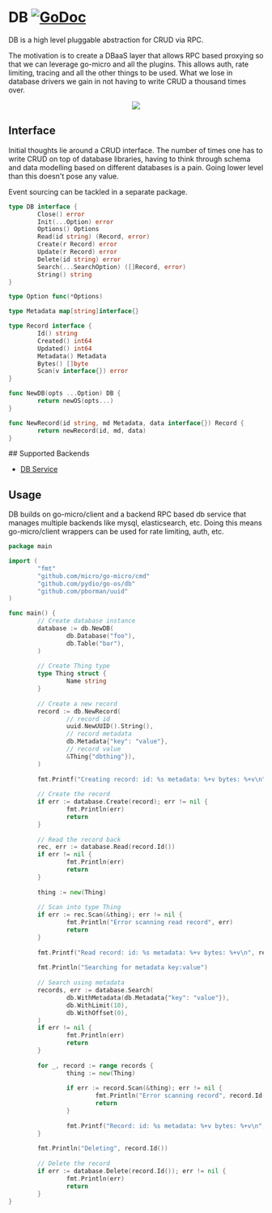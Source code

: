 # DB [![GoDoc](https://godoc.org/github.com/pydio/go-os?status.svg)](https://godoc.org/github.com/pydio/go-os/db)

DB is a high level pluggable abstraction for CRUD via RPC.

The motivation is to create a DBaaS layer that 
allows RPC based proxying so that we can leverage go-micro and all the plugins. This allows auth, 
rate limiting, tracing and all the other things to be used. What we lose in database drivers we gain 
in not having to write CRUD a thousand times over.

<p align="center">
  <img src="https://github.com/pydio/go-os/blob/master/doc/db.png" />
</p>

## Interface

Initial thoughts lie around a CRUD interface. The number of times 
one has to write CRUD on top of database libraries, having to think 
through schema and data modelling based on different databases is a 
pain. Going lower level than this doesn't pose any value.

Event sourcing can be tackled in a separate package.

```go
type DB interface {
        Close() error
        Init(...Option) error
        Options() Options
        Read(id string) (Record, error)
        Create(r Record) error
        Update(r Record) error
        Delete(id string) error
        Search(...SearchOption) ([]Record, error)
        String() string
}

type Option func(*Options)

type Metadata map[string]interface{}

type Record interface {
        Id() string
        Created() int64
        Updated() int64
        Metadata() Metadata
        Bytes() []byte
        Scan(v interface{}) error
}

func NewDB(opts ...Option) DB {
        return newOS(opts...)
}

func NewRecord(id string, md Metadata, data interface{}) Record {
        return newRecord(id, md, data)
}

```

## Supported Backends

- [DB Service](https://github.com/micro/db-srv)

## Usage

DB builds on go-micro/client and a backend RPC based db service that manages multiple backends like mysql, elasticsearch, etc. 
Doing this means go-micro/client wrappers can be used for rate limiting, auth, etc. 

```go
package main

import (
        "fmt"
        "github.com/micro/go-micro/cmd"
        "github.com/pydio/go-os/db"
        "github.com/pborman/uuid"
)

func main() {
        // Create database instance
        database := db.NewDB(
                db.Database("foo"),
                db.Table("bar"),
        )
        
        // Create Thing type
        type Thing struct {
                Name string
        }
        
        // Create a new record
        record := db.NewRecord(
                // record id
                uuid.NewUUID().String(),
                // record metadata
                db.Metadata{"key": "value"},
                // record value
                &Thing{"dbthing"}),
        )
        
        fmt.Printf("Creating record: id: %s metadata: %+v bytes: %+v\n", record.Id(), record.Metadata(), string(record.Bytes()))
        
        // Create the record
        if err := database.Create(record); err != nil {
                fmt.Println(err)
                return
        }
        
        // Read the record back
        rec, err := database.Read(record.Id())
        if err != nil {
                fmt.Println(err)
                return
        }
        
        thing := new(Thing)
        
        // Scan into type Thing
        if err := rec.Scan(&thing); err != nil {
                fmt.Println("Error scanning read record", err)
                return
        }
        
        fmt.Printf("Read record: id: %s metadata: %+v bytes: %+v\n", rec.Id(), rec.Metadata(), thing)
        
        fmt.Println("Searching for metadata key:value")
        
        // Search using metadata
        records, err := database.Search(
                db.WithMetadata(db.Metadata{"key": "value"}), 
                db.WithLimit(10),
                db.WithOffset(0),
        )
        if err != nil {
                fmt.Println(err)
                return
        }
        
        for _, record := range records {
                thing := new(Thing)
        
                if err := record.Scan(&thing); err != nil {
                        fmt.Println("Error scanning record", record.Id(), err)
                        return
                }
        
                fmt.Printf("Record: id: %s metadata: %+v bytes: %+v\n", record.Id(), record.Metadata(), thing)
        }
        
        fmt.Println("Deleting", record.Id())
        
        // Delete the record
        if err := database.Delete(record.Id()); err != nil {
                fmt.Println(err)
                return
        }
}
```
